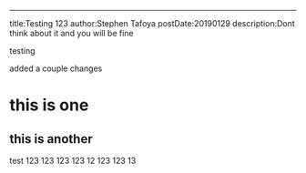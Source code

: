 ---
title:Testing 123
author:Stephen Tafoya
postDate:20190129
description:Dont think about it and you will be fine

testing

added a couple changes


# this is one

## this is another

test
123
123
123
123
12
123
123
13
